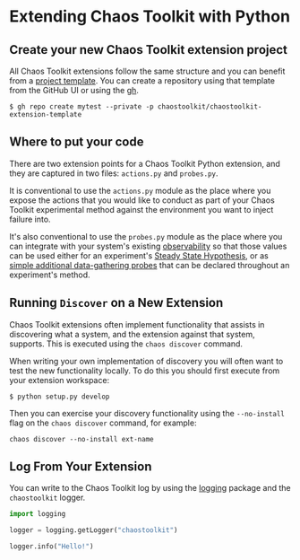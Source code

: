 # Extending Chaos Toolkit with Python

## Create your new Chaos Toolkit extension project

All Chaos Toolkit extensions follow the same structure and you can benefit from
a [project template][tpl]. You can create a repository using that template
from the GitHub UI or using the [gh][ghcli].

[tpl]: https://github.com/chaostoolkit/chaostoolkit-extension-template
[ghcli]: https://cli.github.com/manual/

```console
$ gh repo create mytest --private -p chaostoolkit/chaostoolkit-extension-template
```

## Where to put your code

There are two extension points for a Chaos Toolkit Python extension, and they
are captured in two files: `actions.py` and `probes.py`.

It is conventional to use the `actions.py` module as the place where you expose
the actions that you would like to conduct as part of your Chaos Toolkit
experimental method against the environment you want to inject failure into.

It's also conventional to use the `probes.py` module as the place where you can
integrate with your system's existing
[observability](https://www.infoq.com/articles/charity-majors-observability-failure)
so that those values can be used either for an experiment's
[Steady State Hypothesis][hypothesis], or as
[simple additional data-gathering probes][simple-probe] that can be declared
throughout an experiment's method.

[hypothesis]: ../api/experiment.md#steady-state-probe-tolerance
[simple-probe]: ../api/experiment.md#probe

## Running `Discover` on a New Extension

Chaos Toolkit extensions often implement functionality that assists in 
discovering what a system, and the extension against that system, supports. This
is executed using the `chaos discover` command.

When writing your own implementation of discovery you will often want to test 
the new functionality locally. To do this you should first execute from your 
extension workspace:

`$ python setup.py develop`

Then you can exercise your discovery functionality using the `--no-install` flag
 on the `chaos discover` command, for example:

`chaos discover --no-install ext-name`

## Log From Your Extension

You can write to the Chaos Toolkit log by using the [logging][] package
and the `chaostoolkit` logger.

[logging]: https://docs.python.org/3/library/logging.html#module-logging

```python
import logging

logger = logging.getLogger("chaostoolkit")

logger.info("Hello!")
```
